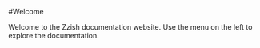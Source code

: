 #Welcome

Welcome to the Zzish documentation website. Use the menu on the left to explore the documentation.